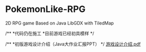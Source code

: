 # PokemonLike-RPG
2D RPG game Based on Java LibGDX with TiledMap

/**
 *代码仍在施工
 *目前游戏已经初具模样
*/

/**
 *初版游戏设计介绍（Java大作业汇报PPT）
*/
[游戏设计介绍.pdf](https://github.com/yehu1999/PokemonLike-RPG/files/13777061/default.pdf)
